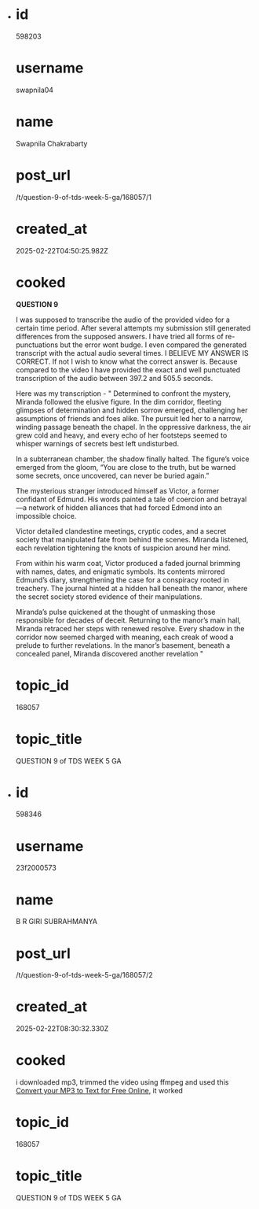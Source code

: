 - # id
  
  598203
  
  # username
  
  swapnila04
  
  # name
  
  Swapnila Chakrabarty
  
  # post_url
  
  /t/question-9-of-tds-week-5-ga/168057/1
  
  # created_at
  
  2025-02-22T04:50:25.982Z
  
  # cooked
  
  <p><strong>QUESTION 9</strong></p>
  <p>I was supposed to transcribe the audio of the provided video for a certain time period. After several attempts my submission still generated differences from the supposed answers. I have tried all forms of re-punctuations but the error wont budge. I even compared the generated transcript with the actual audio several times. I BELIEVE MY ANSWER IS CORRECT. If not I wish to know what the correct answer is. Because compared to the video I have provided the exact and well punctuated transcription of the audio between 397.2 and 505.5 seconds.</p>
  <p>Here was my transcription - " Determined to confront the mystery, Miranda followed the elusive figure. In the dim corridor, fleeting glimpses of determination and hidden sorrow emerged, challenging her assumptions of friends and foes alike. The pursuit led her to a narrow, winding passage beneath the chapel. In the oppressive darkness, the air grew cold and heavy, and every echo of her footsteps seemed to whisper warnings of secrets best left undisturbed.</p>
  <p>In a subterranean chamber, the shadow finally halted. The figure’s voice emerged from the gloom, “You are close to the truth, but be warned some secrets, once uncovered, can never be buried again.”</p>
  <p>The mysterious stranger introduced himself as Victor, a former confidant of Edmund. His words painted a tale of coercion and betrayal—a network of hidden alliances that had forced Edmond into an impossible choice.</p>
  <p>Victor detailed clandestine meetings, cryptic codes, and a secret society that manipulated fate from behind the scenes. Miranda listened, each revelation tightening the knots of suspicion around her mind.</p>
  <p>From within his warm coat, Victor produced a faded journal brimming with names, dates, and enigmatic symbols. Its contents mirrored Edmund’s diary, strengthening the case for a conspiracy rooted in treachery. The journal hinted at a hidden hall beneath the manor, where the secret society stored evidence of their manipulations.</p>
  <p>Miranda’s pulse quickened at the thought of unmasking those responsible for decades of deceit. Returning to the manor’s main hall, Miranda retraced her steps with renewed resolve. Every shadow in the corridor now seemed charged with meaning, each creak of wood a prelude to further revelations. In the manor’s basement, beneath a concealed panel, Miranda discovered another revelation "</p>
  
  # topic_id
  
  168057
  
  # topic_title
  
  QUESTION 9 of TDS WEEK 5 GA
- # id
  
  598346
  
  # username
  
  23f2000573
  
  # name
  
  B R GIRI SUBRAHMANYA
  
  # post_url
  
  /t/question-9-of-tds-week-5-ga/168057/2
  
  # created_at
  
  2025-02-22T08:30:32.330Z
  
  # cooked
  
  <p>i downloaded mp3, trimmed the video using ffmpeg  and used this<br>
  <a href="https://www.zamzar.com/tools/mp3-to-text/" class="inline-onebox" rel="noopener nofollow ugc">Convert your MP3 to Text for Free Online</a>, it worked</p>
  
  # topic_id
  
  168057
  
  # topic_title
  
  QUESTION 9 of TDS WEEK 5 GA
